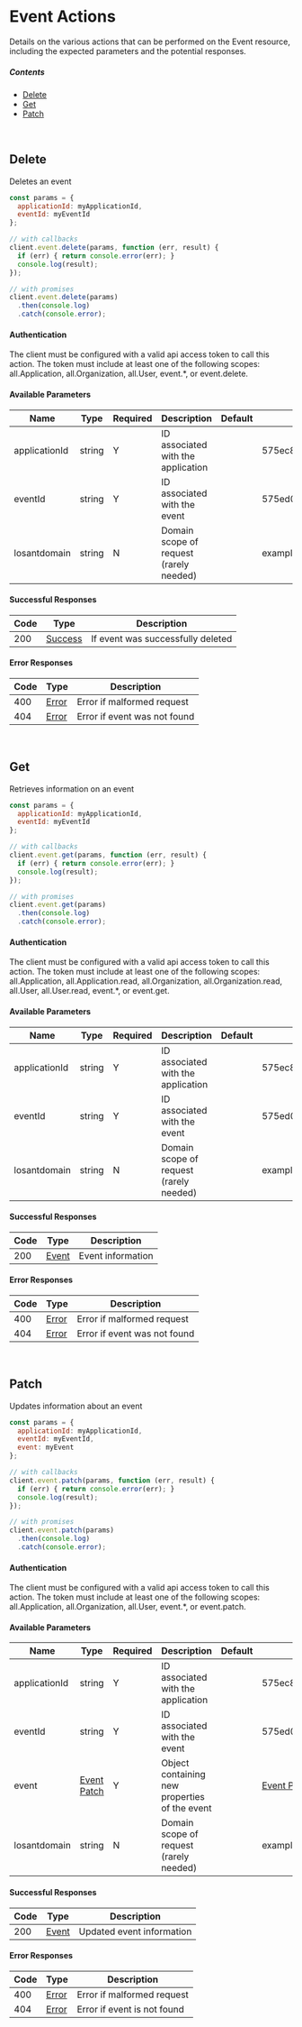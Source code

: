 # Event Actions

Details on the various actions that can be performed on the
Event resource, including the expected
parameters and the potential responses.

##### Contents

*   [Delete](#delete)
*   [Get](#get)
*   [Patch](#patch)

<br/>

## Delete

Deletes an event

```javascript
const params = {
  applicationId: myApplicationId,
  eventId: myEventId
};

// with callbacks
client.event.delete(params, function (err, result) {
  if (err) { return console.error(err); }
  console.log(result);
});

// with promises
client.event.delete(params)
  .then(console.log)
  .catch(console.error);
```

#### Authentication
The client must be configured with a valid api access token to call this
action. The token must include at least one of the following scopes:
all.Application, all.Organization, all.User, event.*, or event.delete.

#### Available Parameters

| Name | Type | Required | Description | Default | Example |
| ---- | ---- | -------- | ----------- | ------- | ------- |
| applicationId | string | Y | ID associated with the application |  | 575ec8687ae143cd83dc4a97 |
| eventId | string | Y | ID associated with the event |  | 575ed0de7ae143cd83dc4aa5 |
| losantdomain | string | N | Domain scope of request (rarely needed) |  | example.com |

#### Successful Responses

| Code | Type | Description |
| ---- | ---- | ----------- |
| 200 | [Success](../lib/schemas/success.json) | If event was successfully deleted |

#### Error Responses

| Code | Type | Description |
| ---- | ---- | ----------- |
| 400 | [Error](../lib/schemas/error.json) | Error if malformed request |
| 404 | [Error](../lib/schemas/error.json) | Error if event was not found |

<br/>

## Get

Retrieves information on an event

```javascript
const params = {
  applicationId: myApplicationId,
  eventId: myEventId
};

// with callbacks
client.event.get(params, function (err, result) {
  if (err) { return console.error(err); }
  console.log(result);
});

// with promises
client.event.get(params)
  .then(console.log)
  .catch(console.error);
```

#### Authentication
The client must be configured with a valid api access token to call this
action. The token must include at least one of the following scopes:
all.Application, all.Application.read, all.Organization, all.Organization.read, all.User, all.User.read, event.*, or event.get.

#### Available Parameters

| Name | Type | Required | Description | Default | Example |
| ---- | ---- | -------- | ----------- | ------- | ------- |
| applicationId | string | Y | ID associated with the application |  | 575ec8687ae143cd83dc4a97 |
| eventId | string | Y | ID associated with the event |  | 575ed0de7ae143cd83dc4aa5 |
| losantdomain | string | N | Domain scope of request (rarely needed) |  | example.com |

#### Successful Responses

| Code | Type | Description |
| ---- | ---- | ----------- |
| 200 | [Event](../lib/schemas/event.json) | Event information |

#### Error Responses

| Code | Type | Description |
| ---- | ---- | ----------- |
| 400 | [Error](../lib/schemas/error.json) | Error if malformed request |
| 404 | [Error](../lib/schemas/error.json) | Error if event was not found |

<br/>

## Patch

Updates information about an event

```javascript
const params = {
  applicationId: myApplicationId,
  eventId: myEventId,
  event: myEvent
};

// with callbacks
client.event.patch(params, function (err, result) {
  if (err) { return console.error(err); }
  console.log(result);
});

// with promises
client.event.patch(params)
  .then(console.log)
  .catch(console.error);
```

#### Authentication
The client must be configured with a valid api access token to call this
action. The token must include at least one of the following scopes:
all.Application, all.Organization, all.User, event.*, or event.patch.

#### Available Parameters

| Name | Type | Required | Description | Default | Example |
| ---- | ---- | -------- | ----------- | ------- | ------- |
| applicationId | string | Y | ID associated with the application |  | 575ec8687ae143cd83dc4a97 |
| eventId | string | Y | ID associated with the event |  | 575ed0de7ae143cd83dc4aa5 |
| event | [Event Patch](../lib/schemas/eventPatch.json) | Y | Object containing new properties of the event |  | [Event Patch Example](_schemas.md#event-patch-example) |
| losantdomain | string | N | Domain scope of request (rarely needed) |  | example.com |

#### Successful Responses

| Code | Type | Description |
| ---- | ---- | ----------- |
| 200 | [Event](../lib/schemas/event.json) | Updated event information |

#### Error Responses

| Code | Type | Description |
| ---- | ---- | ----------- |
| 400 | [Error](../lib/schemas/error.json) | Error if malformed request |
| 404 | [Error](../lib/schemas/error.json) | Error if event is not found |
